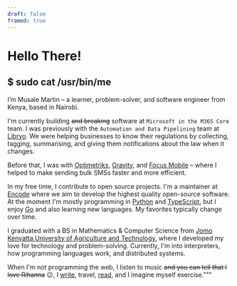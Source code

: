 ```yaml
---
draft: false
framed: true
---
```


# Hello There!

## $ sudo cat /usr/bin/me

I’m Musale Martin – a learner, problem-solver, and software engineer from Kenya, based in Nairobi.

I'm currently building ~~and breaking~~ software at `Microsoft in the M365 Core` team.
I was previously with the `Automation and Data Pipelining` team at [Libryo](https://libryo.com). We were helping businesses to know their regulations by collecting, tagging, summarising, and giving them notifications about the law when it changes.

Before that, I was with [Optimetriks](https://optimetriks.com), [Gravity](https://gravity.earth), and [Focus Mobile](https://smsleopard.com) – where I helped to make sending bulk SMSs faster and more efficient.

In my free time, I contribute to open source projects. I'm a maintainer at [Encode](https://www.encode.io/) where we aim to develop the highest quality open-source software. At the moment I'm mostly programming in [Python](https://python.org) and [TypeScript](https://typescriptlang.org/), but I enjoy [Go](https://golang.org/) and also learning new languages. My favorites typically change over time.

I graduated with a BS in Mathematics & Computer Science from [Jomo Kenyatta University of Agriculture and Technology](http://www.jkuat.ac.ke/), where I developed my love for technology and problem-solving.
Currently, I'm into interpreters, how programming languages work, and distributed systems.

When I'm not programming the web, I listen to music ~~and you can tell that I love Rihanna~~ 😉, I [write](/thoughts), travel, [read](https://www.goodreads.com/user/show/13682301-mr-musale), and I imagine myself exercise."""

